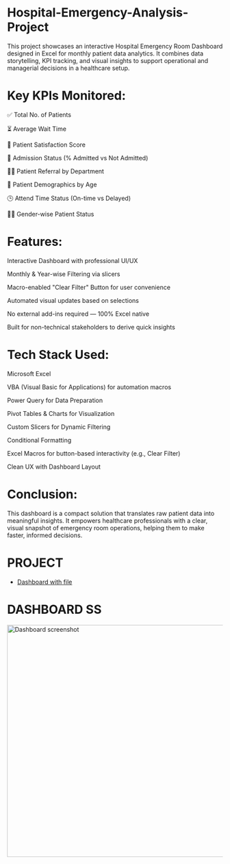 # Hospital-Emergency-Analysis-Project
This project showcases an interactive Hospital Emergency Room Dashboard designed in Excel for monthly patient data analytics. It combines data storytelling, KPI tracking, and visual insights to support operational and managerial decisions in a healthcare setup.

# Key KPIs Monitored:
✅ Total No. of Patients

⏳ Average Wait Time

🌟 Patient Satisfaction Score

🏥 Admission Status (% Admitted vs Not Admitted)

👨‍⚕️ Patient Referral by Department

👵 Patient Demographics by Age

🕒 Attend Time Status (On-time vs Delayed)

👩‍⚕️ Gender-wise Patient Status

# Features:
Interactive Dashboard with professional UI/UX

Monthly & Year-wise Filtering via slicers

Macro-enabled "Clear Filter" Button for user convenience

Automated visual updates based on selections

No external add-ins required — 100% Excel native

Built for non-technical stakeholders to derive quick insights


# Tech Stack Used:
Microsoft Excel

VBA (Visual Basic for Applications) for automation macros

Power Query for Data Preparation

Pivot Tables & Charts for Visualization

Custom Slicers for Dynamic Filtering

Conditional Formatting

Excel Macros for button-based interactivity (e.g., Clear Filter)

Clean UX with Dashboard Layout

# Conclusion:
This dashboard is a compact solution that translates raw patient data into meaningful insights. It empowers healthcare professionals with a clear, visual snapshot of emergency room operations, helping them to make faster, informed decisions.

# PROJECT
- <a href="https://github.com/ankit200124/Hospital-Emergency-Analysis-Project/blob/main/hospital%20project.xlsm"> Dashboard with file</a>

# DASHBOARD SS
<img width="1266" height="542" alt="Dashboard screenshot" src="https://github.com/user-attachments/assets/23e40dbd-15f6-4527-8698-796a51f7011f" />

